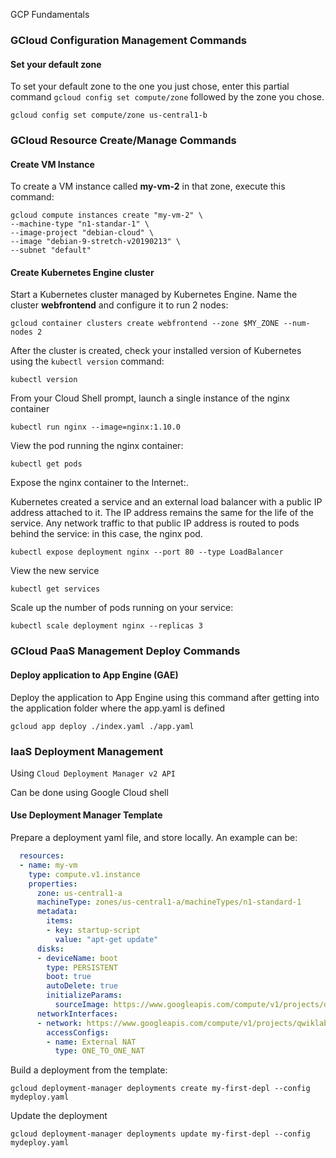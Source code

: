 GCP Fundamentals



### GCloud Configuration Management Commands

#### Set your default zone

To set your default zone to the one you just chose, enter this partial command `gcloud config set compute/zone` followed by the zone you chose.

`gcloud config set compute/zone us-central1-b`



### GCloud Resource Create/Manage Commands

#### Create VM Instance

To create a VM instance called **my-vm-2** in that zone, execute this command:

```
gcloud compute instances create "my-vm-2" \
--machine-type "n1-standar-1" \
--image-project "debian-cloud" \
--image "debian-9-stretch-v20190213" \
--subnet "default"
```



#### Create Kubernetes Engine cluster

Start a Kubernetes cluster managed by Kubernetes Engine. Name the cluster **webfrontend** and configure it to run 2 nodes:

```
gcloud container clusters create webfrontend --zone $MY_ZONE --num-nodes 2
```

After the cluster is created, check your installed version of Kubernetes using the `kubectl version` command:

```
kubectl version
```

From your Cloud Shell prompt, launch a single instance of the nginx container

```
kubectl run nginx --image=nginx:1.10.0
```

View the pod running the nginx container:

```
kubectl get pods
```

Expose the nginx container to the Internet:. 

Kubernetes created a service and an external load balancer with a public IP address attached to it. The IP address remains the same for the life of the service. Any network traffic to that public IP address is routed to pods behind the service: in this case, the nginx pod.

```
kubectl expose deployment nginx --port 80 --type LoadBalancer
```

View the new service

```
kubectl get services
```

Scale up the number of pods running on your service:

```
kubectl scale deployment nginx --replicas 3
```



### GCloud PaaS Management Deploy Commands

#### Deploy application to App Engine (GAE)

Deploy the application to App Engine using this command after getting into the application folder where the app.yaml is defined

```
gcloud app deploy ./index.yaml ./app.yaml
```



### IaaS Deployment Management

Using `Cloud Deployment Manager v2 API`

Can be done using Google Cloud shell

#### Use Deployment Manager Template

Prepare a deployment yaml file, and store locally. An example can be:

```yaml
  resources:
  - name: my-vm
    type: compute.v1.instance
    properties:
      zone: us-central1-a
      machineType: zones/us-central1-a/machineTypes/n1-standard-1
      metadata:
        items:
        - key: startup-script
          value: "apt-get update"
      disks:
      - deviceName: boot
        type: PERSISTENT
        boot: true
        autoDelete: true
        initializeParams:
          sourceImage: https://www.googleapis.com/compute/v1/projects/debian-cloud/global/images/debian-9-stretch-v20180806
      networkInterfaces:
      - network: https://www.googleapis.com/compute/v1/projects/qwiklabs-gcp-dcdf854d278b50cd/global/networks/default
        accessConfigs:
        - name: External NAT
          type: ONE_TO_ONE_NAT
```



Build a deployment from the template:

```
gcloud deployment-manager deployments create my-first-depl --config mydeploy.yaml
```



Update the deployment

```
gcloud deployment-manager deployments update my-first-depl --config mydeploy.yaml
```



